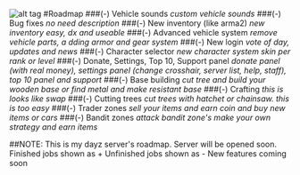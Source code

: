 ![alt tag](http://3.bp.blogspot.com/-0rspt0EE0MA/U36MbzzWrYI/AAAAAAAABgI/THjinio9oyE/s1600/logo.png)
#Roadmap
###(-) Vehicle sounds
_custom vehicle sounds_
###(-) Bug fixes
_no need description_
###(-) New inventory (like arma2)
_new inventory easy, dx and useable_
###(-) Advanced vehicle system 
_remove vehicle parts, a dding armor and gear system_
###(-) New login
_vote of day, updates and news_
###(-) Character selector
_new character system skin per rank or level_
###(-) Donate, Settings, Top 10, Support panel
_donate panel (with real money), settings panel (change crosshair, server list, help, staff), top 10 panel and support_
###(-) Base building
_cut tree and build your wooden base or find metal and make resistant base_
###(-) Crafting
_this is looks like swap_
###(-) Cutting trees
_cut trees with hatchet or chainsaw. this is too easy_
###(-) Trader zones
_sell your items and earn coin and buy new items or cars_
###(-) Bandit zones
_attack bandit zone's make your own strategy and earn items_

##NOTE: 
This is my dayz server's roadmap. Server will be opened soon.
Finished jobs shown as +
Unfinished jobs shown as -
New features coming soon

